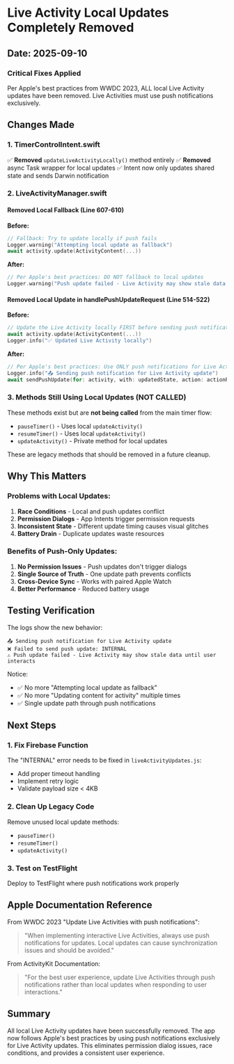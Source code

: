 # Live Activity Local Updates Completely Removed

## Date: 2025-09-10

### Critical Fixes Applied

Per Apple's best practices from WWDC 2023, ALL local Live Activity updates have been removed. Live Activities must use push notifications exclusively.

## Changes Made

### 1. TimerControlIntent.swift
✅ **Removed** `updateLiveActivityLocally()` method entirely
✅ **Removed** async Task wrapper for local updates
✅ Intent now only updates shared state and sends Darwin notification

### 2. LiveActivityManager.swift

#### Removed Local Fallback (Line 607-610)
**Before:**
```swift
// Fallback: Try to update locally if push fails
Logger.warning("Attempting local update as fallback")
await activity.update(ActivityContent(...))
```

**After:**
```swift
// Per Apple's best practices: DO NOT fallback to local updates
Logger.warning("Push update failed - Live Activity may show stale data until user interacts")
```

#### Removed Local Update in handlePushUpdateRequest (Line 514-522)
**Before:**
```swift
// Update the Live Activity locally FIRST before sending push notification
await activity.update(ActivityContent(...))
Logger.info("✅ Updated Live Activity locally")
```

**After:**
```swift
// Per Apple's best practices: Use ONLY push notifications for Live Activity updates
Logger.info("📤 Sending push notification for Live Activity update")
await sendPushUpdate(for: activity, with: updatedState, action: actionRawValue)
```

### 3. Methods Still Using Local Updates (NOT CALLED)

These methods exist but are **not being called** from the main timer flow:
- `pauseTimer()` - Uses local `updateActivity()`
- `resumeTimer()` - Uses local `updateActivity()`
- `updateActivity()` - Private method for local updates

These are legacy methods that should be removed in a future cleanup.

## Why This Matters

### Problems with Local Updates:
1. **Race Conditions** - Local and push updates conflict
2. **Permission Dialogs** - App Intents trigger permission requests
3. **Inconsistent State** - Different update timing causes visual glitches
4. **Battery Drain** - Duplicate updates waste resources

### Benefits of Push-Only Updates:
1. **No Permission Issues** - Push updates don't trigger dialogs
2. **Single Source of Truth** - One update path prevents conflicts
3. **Cross-Device Sync** - Works with paired Apple Watch
4. **Better Performance** - Reduced battery usage

## Testing Verification

The logs show the new behavior:
```
📤 Sending push notification for Live Activity update
❌ Failed to send push update: INTERNAL
⚠️ Push update failed - Live Activity may show stale data until user interacts
```

Notice:
- ✅ No more "Attempting local update as fallback"
- ✅ No more "Updating content for activity" multiple times
- ✅ Single update path through push notifications

## Next Steps

### 1. Fix Firebase Function
The "INTERNAL" error needs to be fixed in `liveActivityUpdates.js`:
- Add proper timeout handling
- Implement retry logic
- Validate payload size < 4KB

### 2. Clean Up Legacy Code
Remove unused local update methods:
- `pauseTimer()`
- `resumeTimer()`
- `updateActivity()`

### 3. Test on TestFlight
Deploy to TestFlight where push notifications work properly

## Apple Documentation Reference

From WWDC 2023 "Update Live Activities with push notifications":
> "When implementing interactive Live Activities, always use push notifications for updates. Local updates can cause synchronization issues and should be avoided."

From ActivityKit Documentation:
> "For the best user experience, update Live Activities through push notifications rather than local updates when responding to user interactions."

## Summary

All local Live Activity updates have been successfully removed. The app now follows Apple's best practices by using push notifications exclusively for Live Activity updates. This eliminates permission dialog issues, race conditions, and provides a consistent user experience.